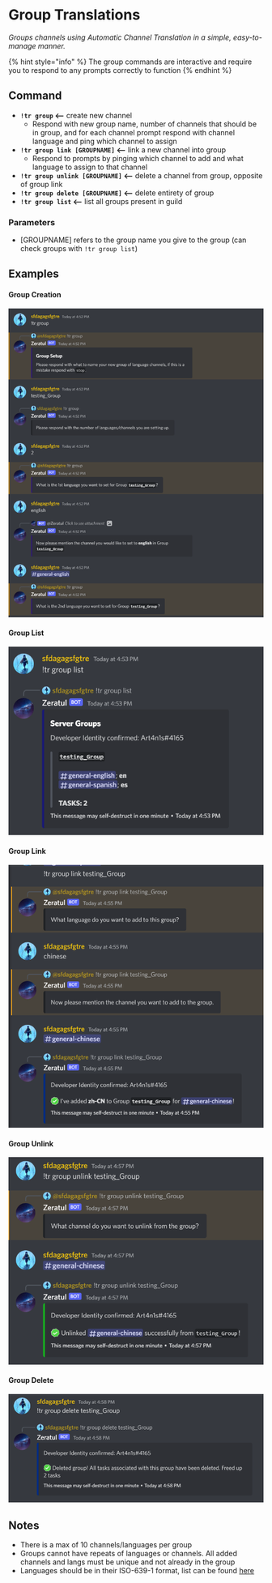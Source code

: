 # Group Translations

_Groups channels using Automatic Channel Translation in a simple, easy-to-manage manner._

{% hint style="info" %}
The group commands are interactive and require you to respond to any prompts correctly to function
{% endhint %}

## Command

* **`!tr group` <--** create new channel&#x20;
  * Respond with new group name, number of channels that should be in group, and for each channel prompt respond with channel language and ping which channel to assign
* **`!tr group link [GROUPNAME]` <--** link a new channel into group
  * Respond to prompts by pinging which channel to add and what language to assign to that channel
* **`!tr group unlink [GROUPNAME]` <--** delete a channel from group, opposite of group link
* **`!tr group delete [GROUPNAME]` <--** delete entirety of group
* **`!tr group list` <--** list all groups present in guild

### Parameters

* \[GROUPNAME] refers to the group name you give to the group (can check groups with `!tr group list`)

## Examples



#### Group Creation

![Creating a group connects all the channels you assign to it interchangeably](<../../.gitbook/assets/image (10).png>)

#### Group List

![Lists all groups in server](<../../.gitbook/assets/image (2).png>)

#### Group Link

![Linking a channel links in the channel to all channels in the group](<../../.gitbook/assets/image (13).png>)

#### Group Unlink

![Unlinking a channel does the opposite of linking a channel](<../../.gitbook/assets/image (11).png>)

#### Group Delete

![Deletes all tasks associated with group](<../../.gitbook/assets/image (14).png>)

## Notes

* There is a max of 10 channels/languages per group
* Groups cannot have repeats of languages or channels. All added channels and langs must be unique and not already in the group
* Languages should be in their ISO-639-1 format, list can be found [here](https://cloud.google.com/translate/docs/languages)
